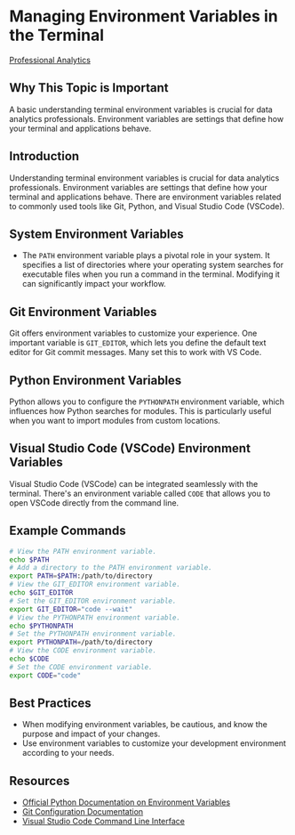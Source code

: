 # Managing Environment Variables in the Terminal

[Professional Analytics](https://github.com/denisecase/pro-analytics)

## Why This Topic is Important

A basic understanding terminal environment variables is crucial for data analytics professionals.
Environment variables are settings that define how your terminal and applications behave.

## Introduction

Understanding terminal environment variables is crucial for data analytics professionals.
Environment variables are settings that define how your terminal and applications behave.
There are environment variables related to commonly used tools
like Git, Python, and Visual Studio Code (VSCode).

## System Environment Variables

- The `PATH` environment variable plays a pivotal role in your system.
  It specifies a list of directories where your operating system searches
  for executable files when you run a command in the terminal.
  Modifying it can significantly impact your workflow.

## Git Environment Variables

Git offers environment variables to customize your experience.
One important variable is `GIT_EDITOR`, which lets you define the default
text editor for Git commit messages.
Many set this to work with VS Code.

## Python Environment Variables

Python allows you to configure the `PYTHONPATH` environment variable,
which influences how Python searches for modules.
This is particularly useful when you want to import modules from custom locations.

## Visual Studio Code (VSCode) Environment Variables

Visual Studio Code (VSCode) can be integrated seamlessly with the terminal.
There's an environment variable called `CODE` that allows you to open
VSCode directly from the command line.

## Example Commands

```bash
# View the PATH environment variable.
echo $PATH
# Add a directory to the PATH environment variable.
export PATH=$PATH:/path/to/directory
# View the GIT_EDITOR environment variable.
echo $GIT_EDITOR
# Set the GIT_EDITOR environment variable.
export GIT_EDITOR="code --wait"
# View the PYTHONPATH environment variable.
echo $PYTHONPATH
# Set the PYTHONPATH environment variable.
export PYTHONPATH=/path/to/directory
# View the CODE environment variable.
echo $CODE
# Set the CODE environment variable.
export CODE="code"
```

## Best Practices

- When modifying environment variables, be cautious, and know the purpose and impact of your changes.
- Use environment variables to customize your development environment according to your needs.

## Resources

- [Official Python Documentation on Environment Variables](https://docs.python.org/3/using/cmdline.html#environment-variables)
- [Git Configuration Documentation](https://git-scm.com/book/en/v2/Customizing-Git-Git-Configuration)
- [Visual Studio Code Command Line Interface](https://code.visualstudio.com/docs/editor/command-line)

